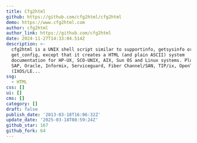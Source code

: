 ```yaml
---
title: Cfg2html
github: https://github.com/cfg2html/cfg2html
demo: https://www.cfg2html.com
author: cfg2html
author_link: https://github.com/cfg2html
date: 2024-11-27T14:33:04.514Z
description: >-
  cfg2html is a UNIX shell script similar to supportinfo, getsysinfo or
  get_config, except that it creates a HTML (and plain ASCII) system
  documentation for HP-UX, SCO-UNIX, AIX, Sun OS and Linux systems. Plug-ins for
  SAP, Oracle, Informix, Serviceguard, Fiber Channel/SAN, TIP/ix, OpenText
  (IXOS/LE...
ssg:
  - HTML
css: []
ui: []
cms: []
category: []
draft: false
publish_date: '2013-03-18T16:06:32Z'
update_date: '2025-03-18T08:59:24Z'
github_star: 167
github_fork: 64
---
```

